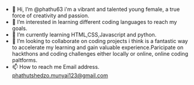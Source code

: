 - 👋 Hi, I’m @phathu63 i'm a vibrant and talented young female, a true force of creativity and passion.
- 👀 I’m interested in learning different coding languages to reach my goals.
- 🌱 I’m currently learning HTML,CSS,Javascript and python.
- 💞️ I’m looking to collaborate on coding projects i think is a fantastic way to accelerate my learning and gain valuable experience.Paricipate on hackthons and coding challenges either locally or online, online coding paltforms. 
- 📫 How to reach me 
Email address. phathutshedzo.munyai123@gmail.com
<!---
phathu63/phathu63 is a ✨ special ✨ repository because its `README.md` (this file) appears on your GitHub profile.
You can click the Preview link to take a look at your changes.
--->
